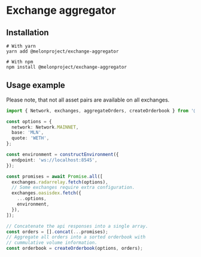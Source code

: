 # Exchange aggregator

## Installation

```
# With yarn
yarn add @melonproject/exchange-aggregator

# With npm
npm install @melonproject/exchange-aggregator
```

## Usage example

Please note, that not all asset pairs are available on all exchanges.

```typescript
import { Network, exchanges, aggregateOrders, createOrderbook } from '@melonproject/exchange-aggregator';

const options = {
  network: Network.MAINNET,
  base: 'MLN',
  quote: 'WETH',
};

const environment = constructEnvironment({
  endpoint: 'ws://localhost:8545',
});

const promises = await Promise.all([
  exchanges.radarrelay.fetch(options),
  // Some exchanges require extra configuration.
  exchanges.oasisdex.fetch({
    ...options,
    environment,
  }),
]);

// Concatenate the api responses into a single array.
const orders = [].concat(...promises);
// Aggregate all orders into a sorted orderbook with
// cummulative volume information.
const orderbook = createOrderbook(options, orders);
```
